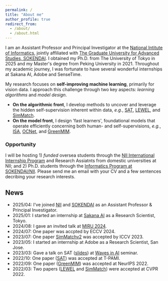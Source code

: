 ```yaml
---
permalink: /
title: "About me"
author_profile: true
redirect_from: 
  - /about/
  - /about.html
---
```


I am an Assistant Professor and Principal Investigator at the [National Intitute of Informatics](https://www.nii.ac.jp/), jointly affiliated with [The Graduate University for Advanced Studies, SOKENDAI](https://www.soken.ac.jp/en/).
I obtained my Ph.D. from The University of Tokyo in 2025 and my Master's degree from Peking University in 2021. 
Throughout my academic journey, I was fortunate to have several wonderful internships at Sakana AI, Adobe and SenseTime.

My research focuses on **self-improving machine learning**, primarily for vision data. I approach this challenge through two key aspects: *learning algorithms* and *model design*. 
- **On the algorithmic front**, I develop methods to uncover and leverage the hidden self-supervision inherent within data, *e.g.*, [SAT](../_publications/2021-01-SAT.md), [LEWEL](../_publications/2022-03-LEWEL.md), and [SimMatch](../_publications/2022-03-SimMatch.md).
- **On the model front**, I design 'fast learners', foundational models that operate efficiently concerning both human- and self-supervisions, *e.g.*, [ISA](../_publications/2019-07-ISA.md), [OCNet](../_publications/2018-09-OCNet.md), and [GreenMIM](../_publications/2022-05-GreenMIM.md).

### Opportunity
I will be hosting 1) *funded* oversea students through the [NII International Internship Program](https://www.nii.ac.jp/en/about/international/mouresearch/) and Research Assiatnts from domestic universities at NII; and 2) Ph.D. students through the [Informatics Program at SOKENDAI/NII](https://www.nii.ac.jp/graduate/en/). Please send me an email with your CV and a few sentences decribing your research interests.


## News
- 2025/04: I've joined [NII](https://www.nii.ac.jp/) and [SOKENDAI](https://www.soken.ac.jp/en/) as an Assistant Professor & Principal Investigator.
- 2025/01: I started an internship at [Sakana AI](https://sakana.ai) as a Research Scientist, Tokyo.
- 2024/08: I gave an invited talk at [MIRU 2024](https://miru-committee.github.io/miru2024/en/).
- 2024/07: One paper was accpted by ECCV 2024.
- 2023/07: One paper [SimMatchv2](http://openaccess.thecvf.com/content/ICCV2023/papers/Zheng_SimMatchV2_Semi-Supervised_Learning_with_Graph_Consistency_ICCV_2023_paper.pdf) was accepted by ICCV 2023.
- 2023/05: I started an internship at Adobe as a Research Scientist, San Jose.
- 2023/03: Gave a talk on SAT ([slides](https://1drv.ms/b/s!Aqnb8CZbnmQ5s3GLhODUfQcnbkxU?e=pKKhhm)) at [Waves in AI](https://events.li-lab.me/) seminar.
- 2022/10: One paper ([SAT](../_publications/2021-01-SAT.md)) was accepted at T-PAMI.
- 2022/09: One paper ([GreenMIM](../_publications/2022-05-GreenMIM.md)) was accepted at NeurIPS 2022.
- 2022/03: Two papers ([LEWEL](../_publications/2022-03-LEWEL.md) and [SimMatch](../_publications/2022-03-SimMatch.md)) were accepted at CVPR 2022.
